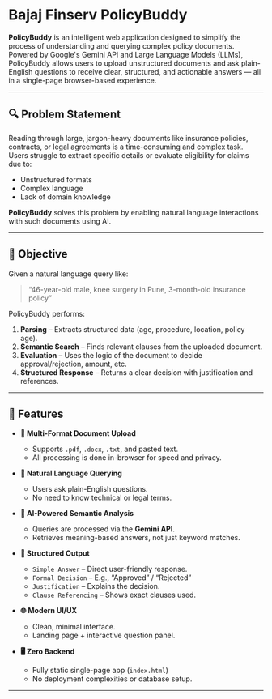# Bajaj Finserv PolicyBuddy

**PolicyBuddy** is an intelligent web application designed to simplify the process of understanding and querying complex policy documents. Powered by Google's Gemini API and Large Language Models (LLMs), PolicyBuddy allows users to upload unstructured documents and ask plain-English questions to receive clear, structured, and actionable answers — all in a single-page browser-based experience.

---

## 🔍 Problem Statement

Reading through large, jargon-heavy documents like insurance policies, contracts, or legal agreements is a time-consuming and complex task. Users struggle to extract specific details or evaluate eligibility for claims due to:

- Unstructured formats
- Complex language
- Lack of domain knowledge

**PolicyBuddy** solves this problem by enabling natural language interactions with such documents using AI.

---

## 🎯 Objective

Given a natural language query like:

> “46-year-old male, knee surgery in Pune, 3-month-old insurance policy”

PolicyBuddy performs:

1. **Parsing** – Extracts structured data (age, procedure, location, policy age).
2. **Semantic Search** – Finds relevant clauses from the uploaded document.
3. **Evaluation** – Uses the logic of the document to decide approval/rejection, amount, etc.
4. **Structured Response** – Returns a clear decision with justification and references.

---

## 🚀 Features

- **📄 Multi-Format Document Upload**
  - Supports `.pdf`, `.docx`, `.txt`, and pasted text.
  - All processing is done in-browser for speed and privacy.

- **💬 Natural Language Querying**
  - Users ask plain-English questions.
  - No need to know technical or legal terms.

- **🧠 AI-Powered Semantic Analysis**
  - Queries are processed via the **Gemini API**.
  - Retrieves meaning-based answers, not just keyword matches.

- **📑 Structured Output**
  - `Simple Answer` – Direct user-friendly response.
  - `Formal Decision` – E.g., “Approved” / “Rejected”
  - `Justification` – Explains the decision.
  - `Clause Referencing` – Shows exact clauses used.

- **🌐 Modern UI/UX**
  - Clean, minimal interface.
  - Landing page + interactive question panel.

- **🖥️ Zero Backend**
  - Fully static single-page app (`index.html`)
  - No deployment complexities or database setup.

---

